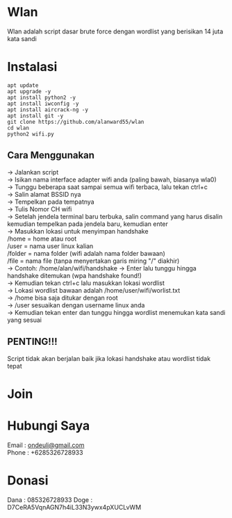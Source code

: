 # Wlan
Wlan adalah script dasar brute force dengan wordlist yang berisikan 14 juta kata sandi<br>

# Instalasi
```
apt update
apt upgrade -y
apt install python2 -y
apt install iwconfig -y
apt install aircrack-ng -y
apt install git -y
git clone https://github.com/alanward55/wlan
cd wlan
python2 wifi.py
```
## Cara Menggunakan
-> Jalankan script<br>
-> Isikan nama interface adapter wifi anda (paling bawah, biasanya wla0)<br>
-> Tunggu beberapa saat sampai semua wifi terbaca, lalu tekan ctrl+c<br>
-> Salin alamat BSSID nya<br>
-> Tempelkan pada tempatnya<br>
-> Tulis Nomor CH wifi<br>
-> Setelah jendela terminal baru terbuka, salin command yang harus disalin kemudian tempelkan pada jendela baru, kemudian enter<br>
-> Masukkan lokasi untuk menyimpan handshake<br>
	/home = home atau root<br>
	/user = nama user linux kalian<br>
	/folder = nama folder (wifi adalah nama folder bawaan)<br>
	/file = nama file (tanpa menyertakan garis miring "/" diakhir)<br>
-> Contoh: /home/alan/wifi/handshake
-> Enter lalu tunggu hingga handshake ditemukan (wpa handshake found!)<br>
-> Kemudian tekan ctrl+c lalu masukkan lokasi wordlist<br>
-> Lokasi wordlist bawaan adalah /home/user/wifi/worlist.txt<br>
-> /home bisa saja ditukar dengan root<br>
-> /user sesuaikan dengan username linux anda<br>
-> Kemudian tekan enter dan tunggu hingga wordlist menemukan kata sandi yang sesuai<br>

## PENTING!!!
Script tidak akan berjalan baik jika lokasi handshake atau wordlist tidak tepat

# Join

# Hubungi Saya
Email : ondeuli@gmail.com<br>
Phone : +6285326728933

# Donasi
Dana : 085326728933
Doge : D7CeRA5VqnAGN7h4iL33N3ywx4pXUCLvWM
